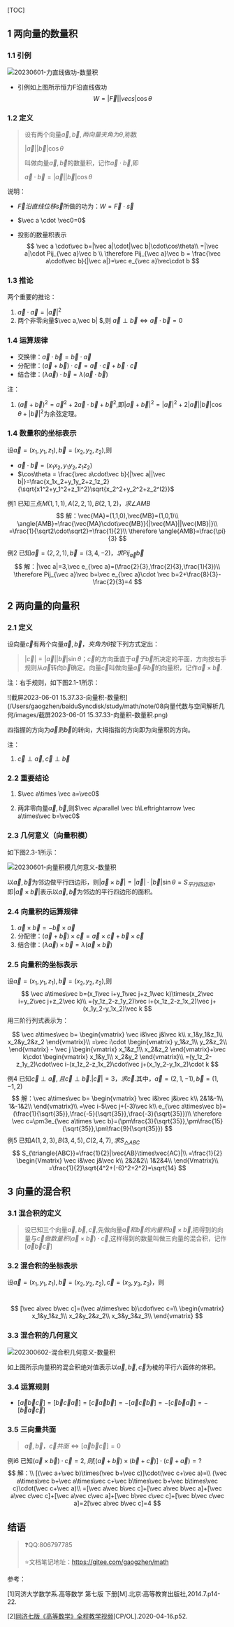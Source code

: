 [TOC]

## 1 两向量的数量积

### 1.1 引例

![20230601-力直线做功-数量积](/Users/gaogzhen/baiduSyncdisk/study/math/note/08向量代数与空间解析几何/images/20230601-力直线做功-数量积.png)

+ 引例如上图所示恒力F沿直线做功
  $$
  W = |\vec F||vec s|\cos \theta
  $$

### 1.2 定义

> 设有两个向量$\vec a,\vec b,两向量夹角为\theta$,称数
>
> $|\vec a||\vec b|\cos \theta$
>
> 叫做向量$\vec a,\vec b$的数量积，记作$\vec a\cdot\vec b$,即
>
> $\vec a\cdot\vec b=|\vec a||\vec b|\cos\theta$

说明：

+ $\vec F沿直线位移\vec s$所做的功为：$W = \vec F\cdot\vec s$

+ $\vec a \cdot \vec0=0$

+ 投影的数量积表示
  $$
  \vec a \cdot\vec b=|\vec a|\cdot|\vec b|\cdot\cos\theta\\
  =|\vec a|\cdot Pij_{\vec a}\vec b \\
  \therefore Pij_{\vec a}\vec b = \frac{\vec a\cdot\vec b}{|\vec a|}=\vec e_{\vec a}\vec\cdot b
  $$

### 1.3 推论

两个重要的推论：

1. $\vec a\cdot\vec a =|\vec a|^2$
2. 两个非零向量$\vec a,\vec b| $,则 $\vec a\perp\vec b\Leftrightarrow \vec a\cdot\vec b=0$

###  1.4 运算规律

+ 交换律：$\vec a\cdot\vec b=\vec b\cdot \vec a$
+ 分配律：$(\vec a + \vec b)\cdot\vec c=\vec a\cdot\vec c+\vec b\cdot\vec c$
+ 结合律：$(\lambda\vec a)\cdot\vec b=\lambda(\vec a\cdot\vec b)$

注：

1. $(\vec a+\vec b)^2=\vec a^2+2\vec a\cdot\vec b+ \vec b^2$,即$|\vec a+\vec b|^2=|\vec a|^2+2|\vec a||\vec b|\cos\theta+|\vec b|^2$为余弦定理。

### 1.4 数量积的坐标表示

设$\vec a=(x_1,y_1,z_1),\vec b=(x_2,y_2,z_2)$,则

+ $\vec a\cdot\vec b=(x_1x_2,y_1y_2,z_1z_2)$
+ $\cos\theta = \frac{\vec a\cdot\vec b}{|\vec a||\vec b|}=\frac{x_1x_2+y_1y_2+z_1z_2}{\sqrt{x1^2+y_1^2+z_1I^2}\sqrt{x_2^2+y_2^2+z_2^I2}}$

例1 已知三点$M(1,1,1),A(2,2,1),B(2,1,2)，求\angle{AMB}$
$$
解：\vec{MA}=(1,1,0),\vec{MB}=(1,0,1)\\
\angle{AMB}=\frac{\vec{MA}\cdot\vec{MB}}{|\vec{MA}||\vec{MB}|}\\
=\frac{1}{\sqrt2\cdot\sqrt2}=\frac{1}{2}\\
\therefore \angle{AMB}=\frac{\pi}{3}
$$


例2 已知$\vec a=(2,2,1),\vec b=(3,4,-2)，求Pij_{\vec a}\vec b$
$$
解：|\vec a|=3,\vec e_{\vec a}=(\frac{2}{3},\frac{2}{3},\frac{1}{3})\\
\therefore Pij_{\vec a}\vec b=\vec e_{\vec a}\cdot \vec b=2+\frac{8}{3}-\frac{2}{3}=4
$$


## 2 两向量的向量积

### 2.1 定义

设向量$\vec c$有两个向量$\vec a,\vec b，夹角为\theta$按下列方式定出：

> $|\vec c| = |\vec a||\vec b|\sin\theta$；$\vec c$的方向垂直于$\vec a于\vec b$所决定的平面，方向按右手规则从$\vec a$转向$\vec b$确定。向量$\vec c$叫做向量$\vec a与\vec b$的向量积，记作$\vec a\times \vec b$.

注：右手规则，如下图2.1-1所示：

![截屏2023-06-01 15.37.33-向量积-数量积](/Users/gaogzhen/baiduSyncdisk/study/math/note/08向量代数与空间解析几何/images/截屏2023-06-01 15.37.33-向量积-数量积.png)

四指握的方向为$\vec a到\vec b$的转向，大拇指指的方向即为向量积的方向。



注：

1. $\vec c \perp \vec a,\vec c\perp \vec b$

### 2.2 重要结论

1. $\vec a\times \vec a=\vec0$

2. 两非零向量$\vec a,\vec b$,则$\vec a\parallel \vec b\Leftrightarrow \vec a\times\vec b=\vec0$

### 2.3 几何意义（向量积模）

如下图2.3-1所示：

![20230601-向量积模几何意义-数量积](/Users/gaogzhen/baiduSyncdisk/study/math/note/08向量代数与空间解析几何/images/20230601-向量积模几何意义-数量积.png)

以$\vec a,\vec b$为邻边做平行四边形，则$|\vec a\times\vec b|=|\vec a|\cdot|\vec b|\sin\theta=S_{平行四边形}$，即$|\vec a\times\vec b|$表示以$\vec a,\vec b$为邻边的平行四边形的面积。

### 2.4 向量积的运算规律

1. $\vec a\times\vec b=-\vec b\times\vec a$
2. 分配律：$(\vec a+\vec b)\times\vec c=\vec a\times \vec c+\vec b\times\vec c$
3. 结合律：$(\lambda\vec a)\times\vec b=\lambda(\vec a\times\vec b)$

### 2.5 向量积的坐标表示

设$\vec a=(x_1,y_1,z_1),\vec b=(x_2,y_2,z_2)$,则
$$
\vec a\times\vec b=(x_1\vec i+y_1\vec j+z_1\vec k)\times(x_2\vec i+y_2\vec j+z_2\vec k)\\
=(y_1z_2-z_1y_2)\vec i+(x_1z_2-z_1x_2)\vec j+(x_1y_2-y_1x_2)\vec k
$$
用三阶行列式表示为：

$$
\vec a\times\vec b= 
\begin{vmatrix}
\vec i&\vec j&\vec k\\
x_1&y_1&z_1\\
x_2&y_2&z_2
\end{vmatrix}\\
=\vec i\cdot
\begin{vmatrix}
y_1&z_1\\
y_2&z_2\\
\end{vmatrix} - \vec j
\begin{vmatrix}
x_1&z_1\\
x_2&z_2
\end{vmatrix}+\vec k\cdot
\begin{vmatrix}
x_1&y_1\\
x_2&y_2
\end{vmatrix}\\
=(y_1z_2-z_1y_2)\cdot\vec i-(x_1z_2-z_1x_2)\cdot\vec j+(x_1y_2-y_1x_2)\cdot k
$$


例4 已知$\vec c \perp \vec a,且\vec c \perp \vec b. |\vec c|=3，求\vec c$.其中，$\vec a=(2,1,-1),\vec b=(1,-1,2)$
$$
解：\vec a\times\vec b=
 \begin{vmatrix}
 \vec i&\vec j&\vec k\\
 2&1&-1\\
 1&-1&2\\
 \end{vmatrix}\\
 =\vec i-5\vec j+(-3)\vec k\\
 e_{\vec a\times\vec b}=(\frac{1}{\sqrt{35}},\frac{-5}{\sqrt{35}},\frac{-3}{\sqrt{35}})\\
 \therefore \vec c=\pm3e_{\vec a\times \vec b}=(\pm\frac{3}{\sqrt{35}},\pm\frac{15}{\sqrt{35}},\pm\frac{9}{\sqrt{35}})
$$
例5 已知$A(1,2,3),B(3,4,5),C(2,4,7),求S_{\triangle{ABC}}$
$$
S_{\triangle{ABC}}=\frac{1}{2}|\vec{AB}\times\vec{AC}|\\
=\frac{1}{2}
\begin{Vmatrix}
\vec i&\vec j&\vec k\\
2&2&2\\
1&2&4\\
\end{Vmatrix}\\
=\frac{1}{2}\sqrt{4^2+(-6)^2+2^2}=\sqrt{14}
$$


## 3 向量的混合积

### 3.1 混合积的定义

> 设已知三个向量$\vec a,\vec b,\vec c$,先做向量$\vec a和\vec b的向量积\vec a\times\vec b$,把得到的向量与$\vec c做数量积(\vec a\times\vec b)\cdot\vec c$,这样得到的数量叫做三向量的混合积，记作$[\vec a\vec b\vec c]$

### 3.2 混合积的坐标表示

设$\vec a=(x_1,y_1,z_1),\vec b=(x_2,y_2,z_2),\vec c=(x_3,y_3,z_3)$，则

​		
$$
[\vec a\vec b\vec c]=(\vec a\times\vec b)\cdot\vec c=\\
\begin{vmatrix}
x_1&y_1&z_1\\
x_2&y_2&z_2\\
x_3&y_3&z_3\\
\end{vmatrix}
$$


### 3.3 混合积的几何意义

![202300602-混合积几何意义-数量积](/Users/gaogzhen/baiduSyncdisk/study/math/note/08向量代数与空间解析几何/images/202300602-混合积几何意义-数量积.jpeg)

如上图所示向量积的混合积绝对值表示以$\vec a,\vec b,\vec c$为棱的平行六面体的体积。

### 3.4 运算规则

+ $[\vec a\vec b\vec c]=[\vec b\vec c\vec a]=[\vec c\vec a\vec b]=-[\vec a\vec c\vec b]=-[\vec c\vec b\vec a]=-[\vec b\vec a\vec c]$



### 3.5 三向量共面

> $\vec a,\vec b，\vec c共面\Leftrightarrow [\vec a\vec b\vec c]=0$





例i6 已知$(\vec a\times\vec b)\cdot\vec c=2,则[(\vec a+\vec b)\times(\vec b+\vec c)]\cdot(\vec c+\vec a)=?$
$$
解：\\
[(\vec a+\vec b)\times(\vec b+\vec c)]\cdot(\vec c+\vec a)=\\
(\vec a\times\vec b+\vec a\times\vec c+\vec b\times\vec b+\vec b\times\vec c)\cdot(\vec c+\vec a)\\
=[\vec a\vec b\vec c]+[\vec a\vec b\vec a]+[\vec a\vec c\vec c]+[\vec a\vec c\vec a]+[\vec b\vec c\vec c]+[\vec b\vec c\vec a]=2[\vec a\vec b\vec c]=4
$$


## 结语

> :question:QQ:806797785
>
> :star:文档笔记地址：<https://gitee.com/gaogzhen/math>

参考：

[1]同济大学数学系.高等数学 第七版 下册[M].北京:高等教育出版社,2014.7.p14-22.

[2]<a href="https://www.bilibili.com/video/BV1864y1T7Ks">同济七版《高等数学》全程教学视频</a>[CP/OL].2020-04-16.p52.